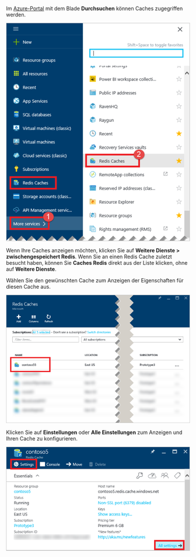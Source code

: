 Im [Azure-Portal](https://portal.azure.com) mit dem Blade **Durchsuchen** können Caches zugegriffen werden.

![Azure Redis Cache durchsuchen Blade](media/redis-cache-browse/redis-cache-browse.png)

Wenn Ihre Caches anzeigen möchten, klicken Sie auf **Weitere Dienste > zwischengespeichert Redis**. Wenn Sie an einen Redis Cache zuletzt besucht haben, können Sie **Caches Redis** direkt aus der Liste klicken, ohne auf **Weitere Dienste**.

Wählen Sie den gewünschten Cache zum Anzeigen der Eigenschaften für diesen Cache aus.

![Azure Redis Cache Cache Suchliste](media/redis-cache-browse/redis-caches.png)

Klicken Sie auf **Einstellungen** oder **Alle Einstellungen** zum Anzeigen und Ihren Cache zu konfigurieren.

![Redis alle Einstellungen im Cache](media/redis-cache-browse/redis-cache-blade.png)
